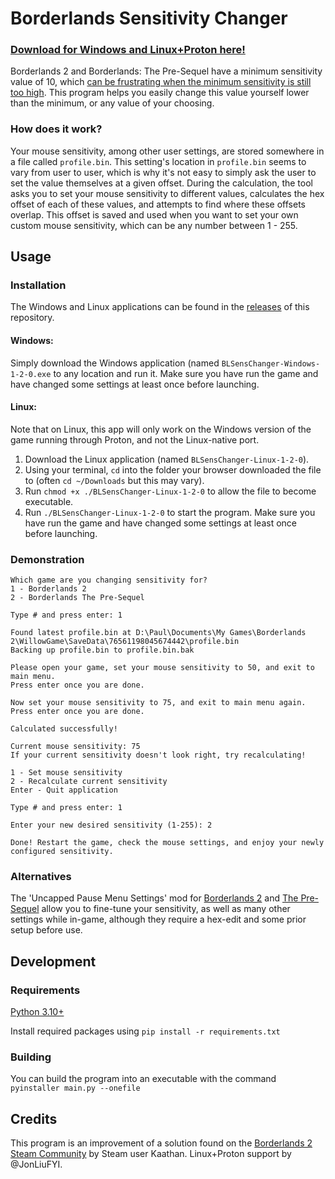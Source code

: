 # Borderlands Sensitivity Changer

### [Download for Windows and Linux+Proton here!](https://github.com/biggestcookie/borderlands-sensitivity-changer/releases/latest)

Borderlands 2 and Borderlands: The Pre-Sequel have a minimum sensitivity value of 10, which [can be frustrating when the minimum sensitivity is still too high](https://www.google.com/search?q=borderlands+2+sensitivity+too+high). This program helps you easily change this value yourself lower than the minimum, or any value of your choosing.

### How does it work?

Your mouse sensitivity, among other user settings, are stored somewhere in a file called `profile.bin`. This setting's location in `profile.bin` seems to vary from user to user, which is why it's not easy to simply ask the user to set the value themselves at a given offset. During the calculation, the tool asks you to set your mouse sensitivity to different values, calculates the hex offset of each of these values, and attempts to find where these offsets overlap. This offset is saved and used when you want to set your own custom mouse sensitivity, which can be any number between 1 - 255.

## Usage

### Installation

The Windows and Linux applications can be found in the [releases](https://github.com/biggestcookie/borderlands-sensitivity-changer/releases) of this repository. 

#### Windows: 
Simply download the Windows application (named `BLSensChanger-Windows-1-2-0.exe` to any location and run it. Make sure you have run the game and have changed some settings at least once before launching.

#### Linux:
Note that on Linux, this app will only work on the Windows version of the game running through Proton, and not the Linux-native port.

1. Download the Linux application (named `BLSensChanger-Linux-1-2-0`).
2. Using your terminal, `cd` into the folder your browser downloaded the file to (often `cd ~/Downloads` but this may vary).
3. Run `chmod +x ./BLSensChanger-Linux-1-2-0` to allow the file to become executable.
4. Run `./BLSensChanger-Linux-1-2-0` to start the program. Make sure you have run the game and have changed some settings at least once before launching.

### Demonstration

```
Which game are you changing sensitivity for?
1 - Borderlands 2
2 - Borderlands The Pre-Sequel

Type # and press enter: 1

Found latest profile.bin at D:\Paul\Documents\My Games\Borderlands 2\WillowGame\SaveData\76561198045674442\profile.bin
Backing up profile.bin to profile.bin.bak

Please open your game, set your mouse sensitivity to 50, and exit to main menu.
Press enter once you are done.

Now set your mouse sensitivity to 75, and exit to main menu again.
Press enter once you are done.

Calculated successfully!

Current mouse sensitivity: 75
If your current sensitivity doesn't look right, try recalculating!

1 - Set mouse sensitivity
2 - Recalculate current sensitivity
Enter - Quit application

Type # and press enter: 1

Enter your new desired sensitivity (1-255): 2

Done! Restart the game, check the mouse settings, and enjoy your newly configured sensitivity.
```

### Alternatives

The 'Uncapped Pause Menu Settings' mod for [Borderlands 2](https://www.nexusmods.com/borderlands2/mods/157) and [The Pre-Sequel](https://www.nexusmods.com/borderlandspresequel/mods/14) allow you to fine-tune your sensitivity, as well as many other settings while in-game, although they require a hex-edit and some prior setup before use.

## Development

### Requirements

[Python 3.10+](https://www.python.org/downloads/)

Install required packages using `pip install -r requirements.txt`

### Building

You can build the program into an executable with the command `pyinstaller main.py --onefile`

## Credits

This program is an improvement of a solution found on the [Borderlands 2 Steam Community](https://steamcommunity.com/app/49520/discussions/0/882960797527726404/#c616188473194554202) by Steam user Kaathan.
Linux+Proton support by @JonLiuFYI.
